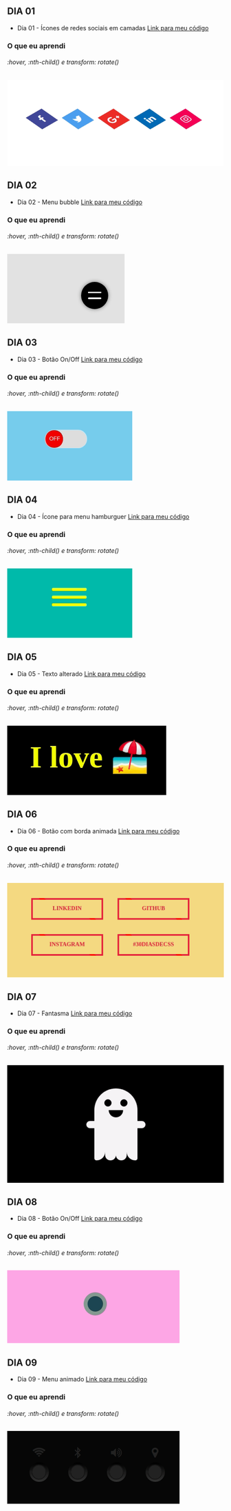 ## DIA 01 
* Dia 01 - Ícones de redes sociais em camadas <a href="https://github.com/bbarbarafarias/30diasDeCSS/tree/master/Desafios/Dia%2001">Link para meu código</a>
### O que eu aprendi 
###### :hover, :nth-child() e transform: rotate()
![dia 01](https://github.com/bbarbarafarias/30diasDeCSS/blob/master/Desafios/Dia%2001/dia01.gif)

## DIA 02
* Dia 02 - Menu bubble <a href="https://github.com/bbarbarafarias/30diasDeCSS/tree/master/Desafios/Dia%2002">Link para meu código</a>
### O que eu aprendi 
###### :hover, :nth-child() e transform: rotate()
![dia 02](https://github.com/bbarbarafarias/30diasDeCSS/blob/master/Desafios/Dia%2002/dia02.gif)

## DIA 03
* Dia 03 - Botão On/Off <a href="https://github.com/bbarbarafarias/30diasDeCSS/tree/master/Desafios/Dia%2003">Link para meu código</a>
### O que eu aprendi 
###### :hover, :nth-child() e transform: rotate()
![dia 03](https://github.com/bbarbarafarias/30diasDeCSS/blob/master/Desafios/Dia%2003/dia03.gif)

## DIA 04
* Dia 04 - Ícone para menu hamburguer <a href="https://github.com/bbarbarafarias/30diasDeCSS/tree/master/Desafios/Dia%2004">Link para meu código</a>
### O que eu aprendi 
###### :hover, :nth-child() e transform: rotate()
![dia 04](https://github.com/bbarbarafarias/30diasDeCSS/blob/master/Desafios/Dia%2004/dia04.gif)

## DIA 05
* Dia 05 - Texto alterado <a href="https://github.com/bbarbarafarias/30diasDeCSS/tree/master/Desafios/Dia%2005">Link para meu código</a>
### O que eu aprendi 
###### :hover, :nth-child() e transform: rotate()
![dia 05](https://github.com/bbarbarafarias/30diasDeCSS/blob/master/Desafios/Dia%2005/dia05.gif)

## DIA 06
* Dia 06 - Botão com borda animada <a href="https://github.com/bbarbarafarias/30diasDeCSS/tree/master/Desafios/Dia%2006">Link para meu código</a>
### O que eu aprendi 
###### :hover, :nth-child() e transform: rotate()
![dia 06](https://github.com/bbarbarafarias/30diasDeCSS/blob/master/Desafios/Dia%2006/dia06.gif)

## DIA 07
* Dia 07 - Fantasma <a href="https://github.com/bbarbarafarias/30diasDeCSS/tree/master/Desafios/Dia%2007">Link para meu código</a>
### O que eu aprendi 
###### :hover, :nth-child() e transform: rotate()
![dia 07](https://github.com/bbarbarafarias/30diasDeCSS/blob/master/Desafios/Dia%2007/dia07.gif)

## DIA 08
* Dia 08 - Botão On/Off <a href="https://github.com/bbarbarafarias/30diasDeCSS/tree/master/Desafios/Dia%2008">Link para meu código</a>
### O que eu aprendi 
###### :hover, :nth-child() e transform: rotate()
![dia 08](https://github.com/bbarbarafarias/30diasDeCSS/blob/master/Desafios/Dia%2008/dia08.gif)

## DIA 09
* Dia 09 - Menu animado <a href="https://github.com/bbarbarafarias/30diasDeCSS/tree/master/Desafios/Dia%2009">Link para meu código</a>
### O que eu aprendi 
###### :hover, :nth-child() e transform: rotate()
![dia 09](https://github.com/bbarbarafarias/30diasDeCSS/blob/master/Desafios/Dia%2009/dia09.gif)

